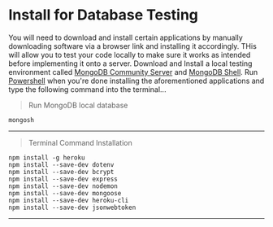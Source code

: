 # Install for Database Testing

You will need to download and install certain applications by manually downloading software via a browser link and installing it accordingly. THis will allow you to test your code locally to make sure it works as intended before implementing it onto a server. Download and Install a local testing environment called [MongoDB Community Server](https://www.mongodb.com/try/download/community) and [MongoDB Shell](https://www.mongodb.com/try/download/shell). Run [Powershell](https://en.wikipedia.org/wiki/PowerShell) when you're done installing the aforementioned applications and type the following command into the terminal...

> Run MongoDB local database

    mongosh

---

> Terminal Command Installation

    npm install -g heroku
    npm install --save-dev dotenv
    npm install --save-dev bcrypt
    npm install --save-dev express
    npm install --save-dev nodemon
    npm install --save-dev mongoose
    npm install --save-dev heroku-cli
    npm install --save-dev jsonwebtoken

---
